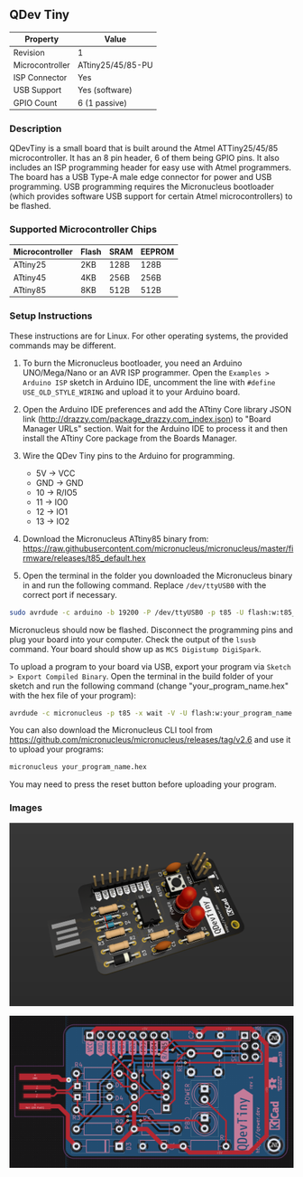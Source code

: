 ## QDev Tiny

| Property        | Value             |
| --------------- | ----------------- |
| Revision        | 1                 |
| Microcontroller | ATtiny25/45/85-PU |
| ISP Connector   | Yes               |
| USB Support     | Yes (software)    |
| GPIO Count      | 6 (1 passive)     |

### Description

QDevTiny is a small board that is built around the Atmel ATTiny25/45/85 microcontroller. It has an 8 pin header, 6 of them being GPIO pins. It also includes an ISP programming header for easy use with Atmel programmers. The board has a USB Type-A male edge connector for power and USB programming. USB programming requires the Micronucleus bootloader (which provides software USB support for certain Atmel microcontrollers) to be flashed.

### Supported Microcontroller Chips

| Microcontroller   | Flash | SRAM | EEPROM |
| ----------------- | ----- | ---- | ------ |
| ATtiny25          | 2KB   | 128B | 128B   |
| ATtiny45          | 4KB   | 256B | 256B   |
| ATtiny85          | 8KB   | 512B | 512B   |

### Setup Instructions

These instructions are for Linux. For other operating systems, the provided commands may be different.

1. To burn the Micronucleus bootloader, you need an Arduino UNO/Mega/Nano or an AVR ISP programmer. Open the `Examples > Arduino ISP` sketch in Arduino IDE, uncomment the line with `#define USE_OLD_STYLE_WIRING` and upload it to your Arduino board.

2. Open the Arduino IDE preferences and add the ATtiny Core library JSON link (http://drazzy.com/package_drazzy.com_index.json) to "Board Manager URLs" section. Wait for the Arduino IDE to process it and then install the ATtiny Core package from the Boards Manager.

3. Wire the QDev Tiny pins to the Arduino for programming.
    - 5V -> VCC
    - GND -> GND
    - 10 -> R/IO5
    - 11 -> IO0
    - 12 -> IO1
    - 13 -> IO2

4. Download the Micronucleus ATtiny85 binary from: https://raw.githubusercontent.com/micronucleus/micronucleus/master/firmware/releases/t85_default.hex

5. Open the terminal  in the folder you downloaded the Micronucleus binary in and run the following command. Replace `/dev/ttyUSB0` with the correct port if necessary.

```sh
sudo avrdude -c arduino -b 19200 -P /dev/ttyUSB0 -p t85 -U flash:w:t85_default.hex -U lfuse:w:0xF1:m -U hfuse:w:0xDD:m -U efuse:w:0xFE:m
```

Micronucleus should now be flashed. Disconnect the programming pins and plug your board into your computer. Check the output of the `lsusb` command. Your board should show up as `MCS Digistump DigiSpark`.

To upload a program to your board via USB, export your program via `Sketch > Export Compiled Binary`. Open the terminal in the build folder of your sketch and run the following command (change "your_program_name.hex" with the hex file of your program):

```sh
avrdude -c micronucleus -p t85 -x wait -V -U flash:w:your_program_name.hex
```

You can also download the Micronucleus CLI tool from https://github.com/micronucleus/micronucleus/releases/tag/v2.6 and use it to upload your programs:

```sh
micronucleus your_program_name.hex
```

You may need to press the reset button before uploading your program.

### Images

![](https://github.com/qewer33/QDev-Boards/blob/main/assets/qdevtiny-3d-board.png?raw=true)

![](https://github.com/qewer33/QDev-Boards/blob/main/assets/qdevtiny-pcb-board.png?raw=true)
